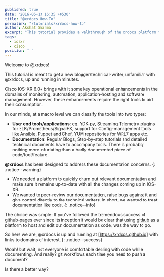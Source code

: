 ```yaml
---
published: true
date: "2016-05-13 16:35 +0530"
title: "@xrdocs How-To"
permalink: "/tutorials/xrdocs-how-to"
author: Akshat Sharma
excerpt: "This tutorial provides a walkthrough of the xrdocs platform for blogging, and creating tutorials and techdocs"
tags: 
  - iosxr
  - cisco
position: " "
---
```


Welcome to @xrdocs!

This tutorial is meant to get a new blogger/technical-writer, unfamiliar with @xrdocs, up and running in minutes.

Cisco IOS-XR 6.0+ brings with it some key operational enhancements in the domains of monitoring, automation, application-hosting and software management. However, these enhancements require the right tools to aid their consumption. 

In our minds, at a macro level we can classify the tools into two types:

* **User end tools/applications**:  eg. YDK-py, Streaming Telemetry plugins for ELK/Prometheus/SignalFX, support for Config-management tools like Ansible, Puppet and Chef, YUM repositories for WRL7 apps etc.
* **Documentation**: Regular Blogs, Step-by-step tutorials and detailed technical documents have to accompany tools. There is probably nothing more infuriating than a badly documented piece of code/tool/feature.
  
  
  
**@xrdocs** has been designed to address these documentation concerns. 
{: .notice--warning}


>
*   We needed a platform to quickly churn out relevant documentation and make sure it remains up-to-date with all the changes coming up in IOS-XR. 
*   We wanted to peer-review our documentation, raise bugs against it and give control directly to the technical writers. In short, we wanted to treat documentation like code.
{: .notice--info}




The choice was simple: If you've followed the tremendous success of github-pages ever since its inception it would be clear that using [github](https://github.com) as a platform to host and edit our documentation as code, was the way to go.

So here we are, @xrdocs is up and running at [https://xrdocs.github.io] with links to domains of interest.
{: .notice--success}


Woah! but wait, not everyone is comfortable dealing with code while documenting. And really? git workflows each time you need to push a document?

Is there a better way?





